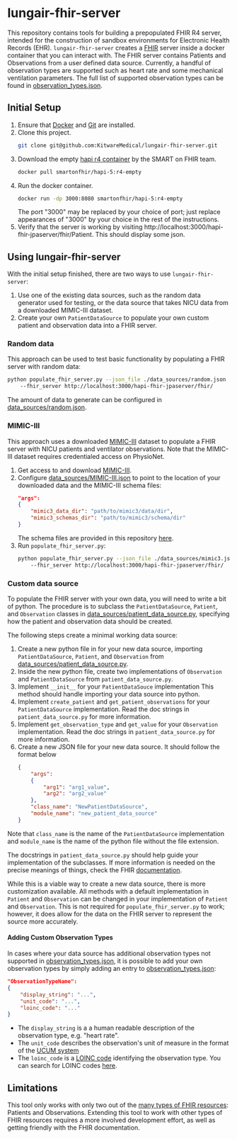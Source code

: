 # lungair-fhir-server

This repository contains tools for building a prepopulated FHIR R4 server,
intended for the construction of sandbox environments for Electronic Health
Records (EHR). `lungair-fhir-server` creates a [FHIR](https://www.hl7.org/fhir/overview.html) server inside a
docker container that you can interact with. The FHIR server contains Patients
and Observations from a user defined data source. Currently,
a handful of observation types are supported such as heart rate and some mechanical ventilation parameters.
The full list of supported observation types can be found in [observation_types.json](observation_types.json).

## Initial Setup

1. Ensure that [Docker](https://docs.docker.com/get-docker/) and [Git](https://git-scm.com/book/en/v2/Getting-Started-Installing-Git) are installed.
2. Clone this project.
    ```sh
    git clone git@github.com:KitwareMedical/lungair-fhir-server.git
    ```
3. Download the empty [hapi r4 container](https://hub.docker.com/layers/hapi-5/smartonfhir/hapi-5/r4-empty/images/sha256-42d138f85967cbcde9ed4f74d8cd57adf9f0b057e9c45ba6a8e1713d3f9e1cea?context=explore) by the SMART on FHIR team.
    ```sh
    docker pull smartonfhir/hapi-5:r4-empty
    ```
4. Run the docker container.
    ```sh
    docker run -dp 3000:8080 smartonfhir/hapi-5:r4-empty
    ```
    The port "3000" may be replaced by your choice of port; just replace appearances of "3000" by your choice in the rest of the instructions.
5. Verify that the server is working by visiting http://localhost:3000/hapi-fhir-jpaserver/fhir/Patient. This should display some json.


## Using lungair-fhir-server

With the initial setup finished, there are two ways to use
`lungair-fhir-server`:
1. Use one of the existing data sources, such as the random data generator used for testing, or the data source that takes NICU data from a downloaded MIMIC-III dataset.
2. Create your own `PatientDataSource` to populate your own custom patient and observation data into a FHIR server.

### Random data

This approach can be used to test basic functionality by populating a FHIR server with random data:

```sh
python populate_fhir_server.py --json_file ./data_sources/random.json
    --fhir_server http://localhost:3000/hapi-fhir-jpaserver/fhir/    
```

The amount of data to generate can be configured in [data_sources/random.json](data_sources/random.json).

### MIMIC-III

This approach uses a downloaded [MIMIC-III](https://physionet.org/content/mimiciii/1.4/) dataset to populate a FHIR server with NICU patients and ventilator observations. Note that the MIMIC-III dataset requires credentialed access on PhysioNet.

1. Get access to and download [MIMIC-III](https://physionet.org/content/mimiciii/1.4/).
2. Configure [data_sources/MIMIC-III.json](data_sources/MIMIC-III.json) to point to the location of your downloaded data and the MIMIC-III schema files:
    ```json
    "args":
    {
        "mimic3_data_dir": "path/to/mimic3/data/dir",
        "mimic3_schemas_dir": "path/to/mimic3/schema/dir"
    }
    ```
    The schema files are provided in this repository [here](mimic3-schemas).
3. Run `populate_fhir_server.py`:
    ```sh
    python populate_fhir_server.py --json_file ./data_sources/mimic3.json
    	--fhir_server http://localhost:3000/hapi-fhir-jpaserver/fhir/    
    ```


### Custom data source

To populate the FHIR server with your own data, you will need to write a bit of python.
The procedure is to subclass the `PatientDataSource`, `Patient`, and `Observation` classes in [data_sources/patient_data_source.py](data_sources/patient_data_source.py), specifying how the patient and observation data should be created.

The following steps create a minimal working data source:
1. Create a new python file in for your new data source, importing `PatientDataSource`, `Patient`, and `Observation` from [data_sources/patient_data_source.py](data_sources/patient_data_source.py).
2. Inside the new python file, create two implementations of `Observation`
and `PatientDataSource` from `patient_data_source.py`.
3. Implement `__init__` for your `PatientDataSouce` implementation
This method should handle importing your data source into python.
4. Implement `create_patient` and `get_patient_observations` for
your `PatientDataSource` implementation. Read the doc strings in
`patient_data_source.py` for more information.
5. Implement `get_observation_type` and `get_value` for your
`Observation` implementation. Read the doc strings in
`patient_data_source.py` for more information.
6. Create a new JSON file for your new data source. It should follow
the format below
    ```json
    {
        "args":
        {
            "arg1": "arg1_value",
            "arg2": "arg2_value"
        },
        "class_name": "NewPatientDataSource",
        "module_name": "new_patient_data_source"
    }
    ```
Note that `class_name` is the name of the
`PatientDataSource` implementation and `module_name` is the
name of the python file without the file extension.

The docstrings in `patient_data_source.py` should help guide your implementation of the subclasses. If more information is needed on the precise meanings of things, check the FHIR [documentation](https://www.hl7.org/fhir/observation.html).

While this is a viable way to create a new data source, there is
more customization available. All methods with a default
implementation in `Patient` and `Observation` can be changed
in your implementation of `Patient` and `Observation`. This is
not required for `populate_fhir_server.py` to work; however,
it does allow for the data on the FHIR server to represent the
source more accurately.

#### Adding Custom Observation Types

In cases where your data source has additional observation types
not supported in [observation_types.json](observation_types.json), it is possible to add
your own observation types by simply adding an entry to [observation_types.json](observation_types.json):

```json
"ObservationTypeName":
{
    "display_string": "...",
    "unit_code": "...",
    "loinc_code": "..."
}
```
- The `display_string` is a a human readable description of the observation type, e.g. "heart rate".
- The `unit_code` describes the observation's unit of measure in the format of the [UCUM system](http://unitsofmeasure.org)
- The `loinc_code` is a [LOINC code](https://en.wikipedia.org/wiki/LOINC) identifying the observation type. You can search for LOINC codes [here](https://loinc.org/search/).

## Limitations

This tool only works with only two out of the [many types of FHIR resources](https://www.hl7.org/fhir/resourcelist.html): Patients and Observations. Extending this tool to work with other types of FHIR resources requires a more involved development effort, as well as getting friendly with the FHIR documentation.
